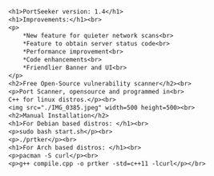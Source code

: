 
	<h1>PortSeeker version: 1.4</h1>
	<h1>Improvements:</h1><br>
	<p>
		*New feature for quieter network scans<br>
		*Feature to obtain server status code<br>
		*Performance improvement<br>
		*Code enhancements<br>
		*Friendlier Banner and UI<br>
	</p>
	<h2>Free Open-Source vulnerability scanner</h2><br>
	<p>Port Scanner, opensource and programmed in<br>
	C++ for linux distros.</p><br>
	<img src="./IMG_0385.jpeg" width=500 height=500><br>
	<h2>Manual Installation</h2>
	<h1>For Debian based distros: </h1><br>
	<p>sudo bash start.sh</p><br>
	<p>./prtker</p><br>
	<h1>For Arch based distros: </h1><br>
	<p>pacman -S curl</p><br>
	<p>g++ compile.cpp -o prtker -std=c++11 -lcurl</p></br>
